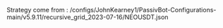 Strategy come from : /configs/JohnKearney1/PassivBot-Configurations-main/v5.9.11/recursive_grid_2023-07-16/NEOUSDT.json
